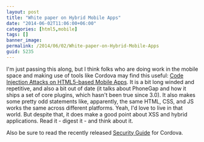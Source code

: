 ```yaml
---
layout: post
title: "White paper on Hybrid Mobile Apps"
date: "2014-06-02T11:06:00+06:00"
categories: [html5,mobile]
tags: []
banner_image: 
permalink: /2014/06/02/White-paper-on-Hybrid-Mobile-Apps
guid: 5235
---
```


<p>
I'm just passing this along, but I think folks who are doing work in the mobile space and making use of tools like Cordova may find this useful: <a href="http://www.cis.syr.edu/~wedu/Research/paper/xds_attack.pdf">Code Injection Attacks on HTML5-based Mobile Apps</a>. It is a bit long winded and repetitive, and also a bit out of date (it talks about PhoneGap and how it ships a set of core plugins, which hasn't been true since 3.0). It also makes some pretty odd statements like, apparently, the same HTML, CSS, and JS works the same across different platforms. Yeah, I'd love to live in that world. But despite that, it does make a good point about XSS and hybrid applications. Read it - digest it - and think about it.
</p>

<p>
Also be sure to read the recently released <a href="http://cordova.apache.org/docs/en/3.5.0/guide_appdev_security_index.md.html#Security%20Guide">Security Guide</a> for Cordova.
</p>